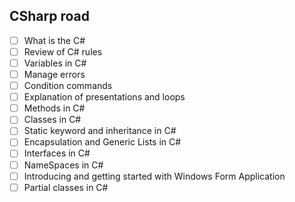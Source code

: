 ## CSharp road
- [ ] What is the C#
- [ ] Review of C# rules
- [ ] Variables in C#
- [ ] Manage errors
- [ ] Condition commands
- [ ] Explanation of presentations and loops
- [ ] Methods in C#
- [ ] Classes in C#
- [ ] Static keyword and inheritance in C#
- [ ] Encapsulation and Generic Lists in C#
- [ ] Interfaces in C#
- [ ] NameSpaces in C#
- [ ] Introducing and getting started with Windows Form Application
- [ ] Partial classes in C#
